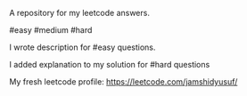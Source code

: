 A repository for my leetcode answers.

#easy #medium #hard

I wrote description for #easy questions.

I added explanation to my solution for #hard questions

My fresh leetcode profile: https://leetcode.com/jamshidyusuf/
